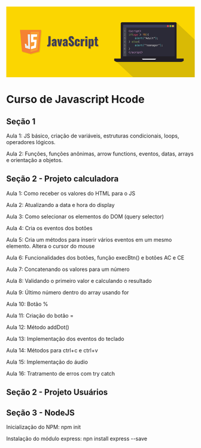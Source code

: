 ![](js-logo.png)

# Curso de Javascript Hcode

## Seção 1
Aula 1: JS básico, criação de variáveis, estruturas condicionais, loops, operadores lógicos.

Aula 2: Funções, funções anônimas, arrow functions, eventos, datas, arrays e orientação a objetos.

## Seção 2 - Projeto calculadora
Aula 1: Como receber os valores do HTML para o JS

Aula 2: Atualizando a data e hora do display

Aula 3: Como selecionar os elementos do DOM (query selector)

Aula 4: Cria os eventos dos botões

Aula 5: Cria um métodos para inserir vários eventos em um mesmo elemento. Altera o cursor do mouse

Aula 6: Funcionalidades dos botões, função execBtn() e botões AC e CE

Aula 7: Concatenando os valores para um número

Aula 8: Validando o primeiro valor e calculando o resultado

Aula 9: Último número dentro do array usando for

Aula 10: Botão %

Aula 11: Criação do botão =

Aula 12: Método addDot()

Aula 13: Implementação dos eventos do teclado

Aula 14: Métodos para ctrl+c e ctrl+v

Aula 15: Implementação do áudio

Aula 16: Tratramento de erros com try catch

## Seção 2 - Projeto Usuários

## Seção 3 - NodeJS

Inicialização do NPM: npm init

Instalação do módulo express: npn install express --save